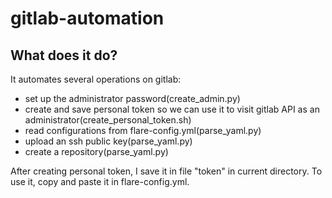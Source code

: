 # gitlab-automation

What does it do?
----------------

It automates several operations on gitlab:

- set up the administrator password(create_admin.py)
- create and save personal token so we can use it to visit gitlab API as an administrator(create_personal_token.sh)
- read configurations from flare-config.yml(parse_yaml.py)
- upload an ssh public key(parse_yaml.py)
- create a repository(parse_yaml.py)

After creating personal token, I save it in file "token" in current directory. To use it, copy and paste it in flare-config.yml.
